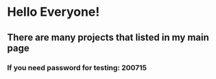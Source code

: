 # Hello Everyone!

## There are many projects that listed in my main page

### If you need password for testing: 200715

